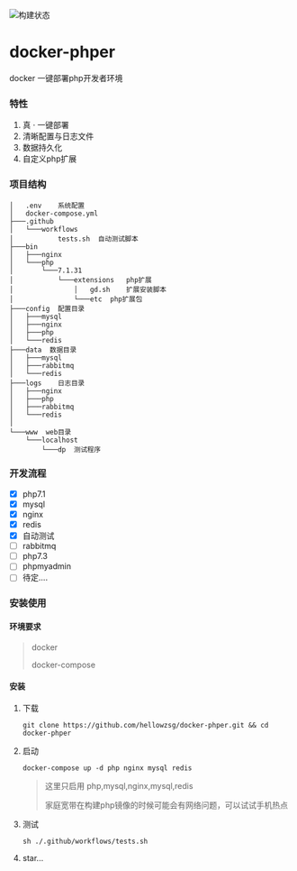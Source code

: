 ![构建状态](https://github.com/hellowzsg/docker-phper/workflows/build/badge.svg)
# docker-phper

docker 一键部署php开发者环境

### 特性

1. 真 · 一键部署
2. 清晰配置与日志文件
3. 数据持久化
4. 自定义php扩展

### 项目结构

```
│   .env    系统配置
│   docker-compose.yml
├───.github
│   └───workflows
│           tests.sh  自动测试脚本
├───bin
│   ├───nginx
│   └───php
│       └───7.1.31
│           └───extensions   php扩展
│               │   gd.sh    扩展安装脚本
│               └───etc  php扩展包
├───config  配置目录
│   ├───mysql
│   ├───nginx
│   ├───php
│   └───redis
├───data  数据目录
│   ├───mysql
│   ├───rabbitmq
│   └───redis
├───logs	日志目录
│   ├───nginx
│   ├───php
│   ├───rabbitmq
│   └───redis
│
└───www  web目录
    └───localhost
        └───dp	测试程序
```

### 开发流程

* [x] php7.1
* [x] mysql
* [x] nginx
* [x] redis
* [x] 自动测试
* [ ] rabbitmq
* [ ] php7.3
* [ ] phpmyadmin
* [ ] 待定....

### 安装使用

#### 环境要求

> docker
>
> docker-compose

#### 安装

1. 下载

   ```
   git clone https://github.com/hellowzsg/docker-phper.git && cd docker-phper
   ```

2. 启动

   ```
   docker-compose up -d php nginx mysql redis
   ```

   > 这里只启用 php,mysql,nginx,mysql,redis
   >
   > 家庭宽带在构建php镜像的时候可能会有网络问题，可以试试手机热点

3. 测试

   ```
   sh ./.github/workflows/tests.sh
   ```

4. star...